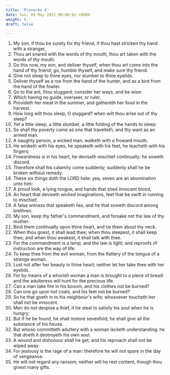 ```yaml
---
title: 'Proverbs 6'
date: Sun, 09 May 2021 00:00:01 +0000
weight: 6
draft: false
  
---
```


1. My son, if thou be surety for thy friend, if thou hast stricken thy hand with a stranger,
2. Thou art snared with the words of thy mouth, thou art taken with the words of thy mouth.
3. Do this now, my son, and deliver thyself, when thou art come into the hand of thy friend; go, humble thyself, and make sure thy friend.
4. Give not sleep to thine eyes, nor slumber to thine eyelids.
5. Deliver thyself as a roe from the hand of the hunter, and as a bird from the hand of the fowler.
6. Go to the ant, thou sluggard; consider her ways, and be wise:
7. Which having no guide, overseer, or ruler,
8. Provideth her meat in the summer, and gathereth her food in the harvest.
9. How long wilt thou sleep, O sluggard? when wilt thou arise out of thy sleep?
10. Yet a little sleep, a little slumber, a little folding of the hands to sleep:
11. So shall thy poverty come as one that travelleth, and thy want as an armed man.
12. A naughty person, a wicked man, walketh with a froward mouth.
13. He winketh with his eyes, he speaketh with his feet, he teacheth with his fingers;
14. Frowardness is in his heart, he deviseth mischief continually; he soweth discord.
15. Therefore shall his calamity come suddenly; suddenly shall he be broken without remedy.
16. These six things doth the LORD hate: yea, seven are an abomination unto him:
17. A proud look, a lying tongue, and hands that shed innocent blood,
18. An heart that deviseth wicked imaginations, feet that be swift in running to mischief,
19. A false witness that speaketh lies, and he that soweth discord among brethren.
20. My son, keep thy father's commandment, and forsake not the law of thy mother:
21. Bind them continually upon thine heart, and tie them about thy neck.
22. When thou goest, it shall lead thee; when thou sleepest, it shall keep thee; and when thou awakest, it shall talk with thee.
23. For the commandment is a lamp; and the law is light; and reproofs of instruction are the way of life:
24. To keep thee from the evil woman, from the flattery of the tongue of a strange woman.
25. Lust not after her beauty in thine heart; neither let her take thee with her eyelids.
26. For by means of a whorish woman a man is brought to a piece of bread: and the adulteress will hunt for the precious life.
27. Can a man take fire in his bosom, and his clothes not be burned?
28. Can one go upon hot coals, and his feet not be burned?
29. So he that goeth in to his neighbour's wife; whosoever toucheth her shall not be innocent.
30. Men do not despise a thief, if he steal to satisfy his soul when he is hungry;
31. But if he be found, he shall restore sevenfold; he shall give all the substance of his house.
32. But whoso committeth adultery with a woman lacketh understanding: he that doeth it destroyeth his own soul.
33. A wound and dishonour shall he get; and his reproach shall not be wiped away.
34. For jealousy is the rage of a man: therefore he will not spare in the day of vengeance.
35. He will not regard any ransom; neither will he rest content, though thou givest many gifts.

